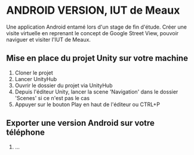 # ANDROID VERSION, IUT de Meaux
Une application Android entamé lors d'un stage de fin d'étude. Créer une visite virtuelle en reprenant le concept de Google Street View, pouvoir naviguer et visiter l'IUT de Meaux.

## Mise en place du projet Unity sur votre machine
1. Cloner le projet 
2. Lancer UnityHub
3. Ouvrir le dossier du projet via UnityHub 
4. Depuis l'éditeur Unity, lancer la scene 'Navigation' dans le dossier 'Scenes' si ce n'est pas le cas
5. Appuyer sur le bouton Play en haut de l'éditeur ou CTRL+P

## Exporter une version Android sur votre téléphone
1. ...

